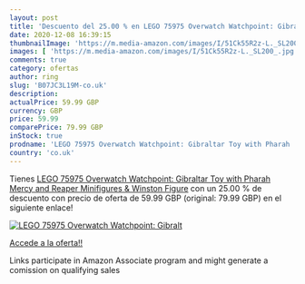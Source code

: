 ```yaml
---
layout: post
title: 'Descuento del 25.00 % en LEGO 75975 Overwatch Watchpoint: Gibralt'
date: 2020-12-08 16:39:15
thumbnailImage: 'https://m.media-amazon.com/images/I/51Ck55R2z-L._SL200_.jpg'
images: [ 'https://m.media-amazon.com/images/I/51Ck55R2z-L._SL200_.jpg' ]
comments: true
category: ofertas
author: ring
slug: 'B07JC3L19M-co.uk'
description:
actualPrice: 59.99 GBP
currency: GBP
price: 59.99
comparePrice: 79.99 GBP
inStock: true
prodname: 'LEGO 75975 Overwatch Watchpoint: Gibraltar Toy with Pharah  Mercy and Reaper Minifigures & Winston Figure'
country: 'co.uk'
---
```


Tienes [LEGO 75975 Overwatch Watchpoint: Gibraltar Toy with Pharah  Mercy and Reaper Minifigures & Winston Figure](https://www.amazon.co.uk/dp/B07JC3L19M/?tag=tolees0a-21) con un 25.00 % de descuento con precio de oferta de 59.99 GBP (original: 79.99 GBP) en el siguiente enlace!

[![LEGO 75975 Overwatch Watchpoint: Gibralt](https://m.media-amazon.com/images/I/51Ck55R2z-L._SL200_.jpg)](https://www.amazon.co.uk/dp/B07JC3L19M/?tag=tolees0a-21)

[Accede a la oferta!!](https://www.amazon.co.uk/dp/B07JC3L19M/?tag=tolees0a-21)

Links participate in Amazon Associate program and might generate a comission on qualifying sales


